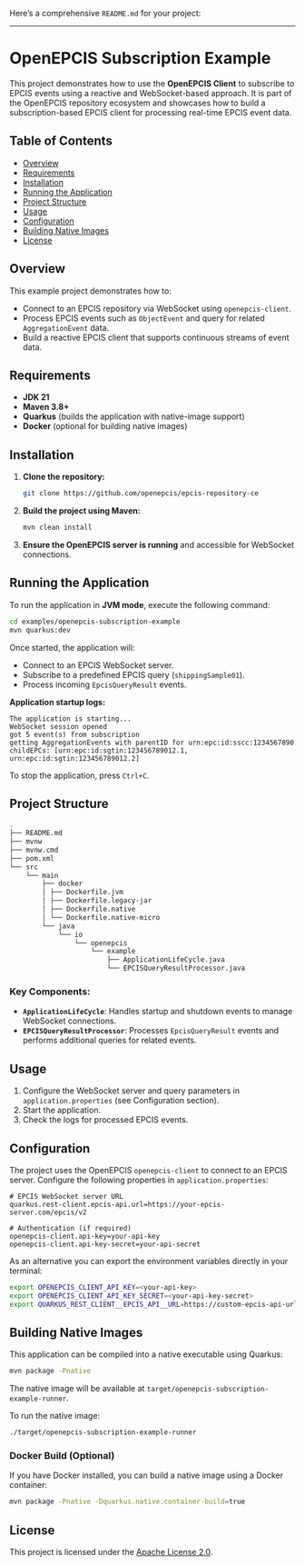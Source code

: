 Here’s a comprehensive `README.md` for your project:

---

# OpenEPCIS Subscription Example

This project demonstrates how to use the **OpenEPCIS Client** to subscribe to EPCIS events using a reactive and WebSocket-based approach. It is part of the OpenEPCIS repository ecosystem and showcases how to build a subscription-based EPCIS client for processing real-time EPCIS event data.

## Table of Contents

- [Overview](#overview)
- [Requirements](#requirements)
- [Installation](#installation)
- [Running the Application](#running-the-application)
- [Project Structure](#project-structure)
- [Usage](#usage)
- [Configuration](#configuration)
- [Building Native Images](#building-native-images)
- [License](#license)

## Overview

This example project demonstrates how to:
- Connect to an EPCIS repository via WebSocket using `openepcis-client`.
- Process EPCIS events such as `ObjectEvent` and query for related `AggregationEvent` data.
- Build a reactive EPCIS client that supports continuous streams of event data.

## Requirements

- **JDK 21**
- **Maven 3.8+**
- **Quarkus** (builds the application with native-image support)
- **Docker** (optional for building native images)

## Installation

1. **Clone the repository:**

   ```bash
   git clone https://github.com/openepcis/epcis-repository-ce
   ```

2. **Build the project using Maven:**

   ```bash
   mvn clean install
   ```

3. **Ensure the OpenEPCIS server is running** and accessible for WebSocket connections.

## Running the Application

To run the application in **JVM mode**, execute the following command:

```bash
cd examples/openepcis-subscription-example
mvn quarkus:dev
```

Once started, the application will:
- Connect to an EPCIS WebSocket server.
- Subscribe to a predefined EPCIS query (`shippingSample01`).
- Process incoming `EpcisQueryResult` events.

**Application startup logs:**

```
The application is starting...
WebSocket session opened
got 5 event(s) from subscription
getting AggregationEvents with parentID for urn:epc:id:sscc:1234567890
childEPCs: [urn:epc:id:sgtin:123456789012.1, urn:epc:id:sgtin:123456789012.2]
```

To stop the application, press `Ctrl+C`.

## Project Structure

```bash
.
├── README.md
├── mvnw
├── mvnw.cmd
├── pom.xml
└── src
    └── main
        ├── docker
        │ ├── Dockerfile.jvm
        │ ├── Dockerfile.legacy-jar
        │ ├── Dockerfile.native
        │ └── Dockerfile.native-micro
        └── java
            └── io
                └── openepcis
                    └── example
                        ├── ApplicationLifeCycle.java
                        └── EPCISQueryResultProcessor.java
```

### Key Components:
- **`ApplicationLifeCycle`**: Handles startup and shutdown events to manage WebSocket connections.
- **`EPCISQueryResultProcessor`**: Processes `EpcisQueryResult` events and performs additional queries for related events.

## Usage

1. Configure the WebSocket server and query parameters in `application.properties` (see Configuration section).
2. Start the application.
3. Check the logs for processed EPCIS events.

## Configuration

The project uses the OpenEPCIS `openepcis-client` to connect to an EPCIS server. Configure the following properties in `application.properties`:

```properties
# EPCIS WebSocket server URL
quarkus.rest-client.epcis-api.url=https://your-epcis-server.com/epcis/v2

# Authentication (if required)
openepcis-client.api-key=your-api-key
openepcis-client.api-key-secret=your-api-secret
```

As an alternative you can export the environment variables directly in your terminal:  
```sh
export OPENEPCIS_CLIENT_API_KEY=<your-api-key>
export OPENEPCIS_CLIENT_API_KEY_SECRET=<your-api-key-secret>
export QUARKUS_REST_CLIENT__EPCIS_API__URL=https://custom-epcis-api-url.com
```

## Building Native Images

This application can be compiled into a native executable using Quarkus:

```bash
mvn package -Pnative
```

The native image will be available at `target/openepcis-subscription-example-runner`.

To run the native image:

```bash
./target/openepcis-subscription-example-runner
```

### Docker Build (Optional)

If you have Docker installed, you can build a native image using a Docker container:

```bash
mvn package -Pnative -Dquarkus.native.container-build=true
```

## License

This project is licensed under the [Apache License 2.0](https://www.apache.org/licenses/LICENSE-2.0).
